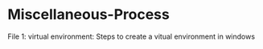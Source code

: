 # Miscellaneous-Process
File 1: virtual environment:
  Steps to create a vitual environment in windows
